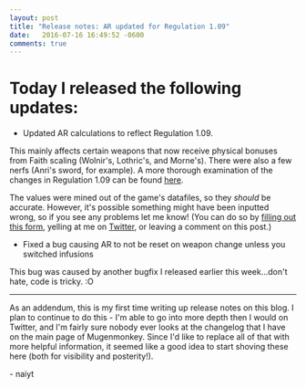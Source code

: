 ```yaml
---
layout: post
title: "Release notes: AR updated for Regulation 1.09"
date:   2016-07-16 16:49:52 -0600
comments: true
---
```


# Today I released the following updates:

* Updated AR calculations to reflect Regulation 1.09.

This mainly affects certain weapons that now receive physical bonuses from Faith scaling (Wolnir's, Lothric's, and Morne's).
There were also a few nerfs (Anri's sword, for example). A more thorough examination of the changes in Regulation 1.09
can be found [here](https://www.reddit.com/r/darksouls3/comments/4qqtpi/app_105_regulation_109_changes_megathread/).

The values were mined out of the game's datafiles, so they *should* be accurate. However, it's possible
something might have been inputted wrong, so if you see any problems let me know! (You can do so
by [filling out this form](http://goo.gl/forms/bLUkmMau5U), yelling at me on [Twitter](https://twitter.com/mugenmonkey),
or leaving a comment on this post.)

* Fixed a bug causing AR to not be reset on weapon change unless you switched infusions

This bug was caused by another bugfix I released earlier this week...don't hate, code is tricky. :O

---

As an addendum, this is my first time writing up release notes on this blog. I plan to continue to do this -
I'm able to go into more depth then I would on Twitter, and I'm fairly sure nobody ever looks at
the changelog that I have on the main page of Mugenmonkey. Since I'd like to replace all of that
with more helpful information, it seemed like a good idea to start shoving these here (both for
visibility and posterity!).

\- naiyt

